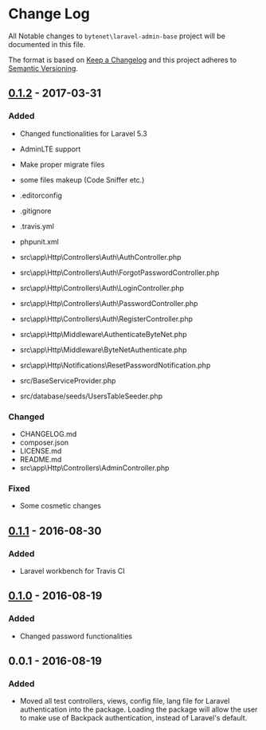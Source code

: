 # Change Log

All Notable changes to `bytenet\laravel-admin-base` project will be documented in this file.


The format is based on [Keep a Changelog](http://keepachangelog.com/) and this project adheres to [Semantic Versioning](http://semver.org/).

## [0.1.2] - 2017-03-31
### Added
- Changed functionalities for Laravel 5.3
- AdminLTE support
- Make proper migrate files
- some files makeup (Code Sniffer etc.)
- .editorconfig
- .gitignore
- .travis.yml
- phpunit.xml
- src\app\Http\Controllers\Auth\AuthController.php
- src\app\Http\Controllers\Auth\ForgotPasswordController.php
- src\app\Http\Controllers\Auth\LoginController.php
- src\app\Http\Controllers\Auth\PasswordController.php
- src\app\Http\Controllers\Auth\RegisterController.php
- src\app\Http\Middleware\AuthenticateByteNet.php
- src\app\Http\Middleware\ByteNetAuthenticate.php
- src\app\Http\Notifications\ResetPasswordNotification.php


- src/BaseServiceProvider.php

- src/database/seeds/UsersTableSeeder.php

### Changed
- CHANGELOG.md
- composer.json
- LICENSE.md
- README.md
- src\app\Http\Controllers\AdminController.php

### Fixed
- Some cosmetic changes

## [0.1.1] - 2016-08-30
### Added
- Laravel workbench for Travis CI

## [0.1.0] - 2016-08-19
### Added
- Changed password functionalities

## 0.0.1 - 2016-08-19
### Added
- Moved all test controllers, views, config file, lang file for Laravel authentication into the package. Loading the package will allow the user to make use of Backpack authentication, instead of Laravel's default.

[0.1.2]: https://github.com/ByteNet-Serbia/laravel-admin-base/compare/v0.1.1...v0.1.2
[0.1.1]: https://github.com/ByteNet-Serbia/laravel-admin-base/compare/v0.1.0...v0.1.1
[0.1.0]: https://github.com/ByteNet-Serbia/laravel-admin-base/compare/v0.0.1...v0.1.0
